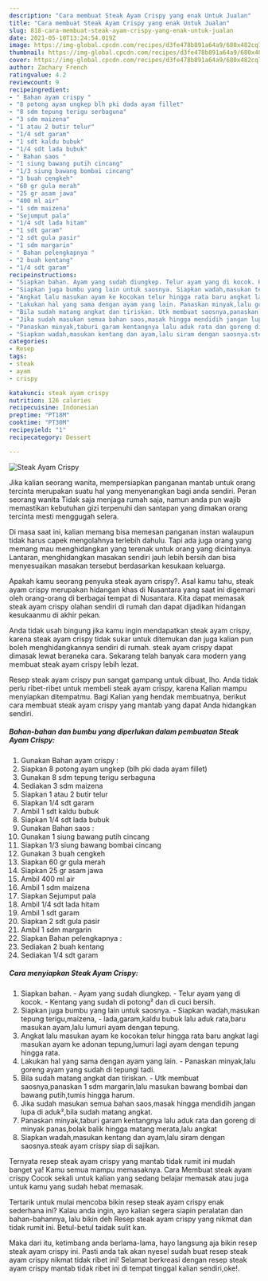 ```yaml
---
description: "Cara membuat Steak Ayam Crispy yang enak Untuk Jualan"
title: "Cara membuat Steak Ayam Crispy yang enak Untuk Jualan"
slug: 818-cara-membuat-steak-ayam-crispy-yang-enak-untuk-jualan
date: 2021-05-10T13:24:54.019Z
image: https://img-global.cpcdn.com/recipes/d3fe478b891a64a9/680x482cq70/steak-ayam-crispy-foto-resep-utama.jpg
thumbnail: https://img-global.cpcdn.com/recipes/d3fe478b891a64a9/680x482cq70/steak-ayam-crispy-foto-resep-utama.jpg
cover: https://img-global.cpcdn.com/recipes/d3fe478b891a64a9/680x482cq70/steak-ayam-crispy-foto-resep-utama.jpg
author: Zachary French
ratingvalue: 4.2
reviewcount: 9
recipeingredient:
- " Bahan ayam crispy "
- "8 potong ayam ungkep blh pki dada ayam fillet"
- "8 sdm tepung terigu serbaguna"
- "3 sdm maizena"
- "1 atau 2 butir telur"
- "1/4 sdt garam"
- "1 sdt kaldu bubuk"
- "1/4 sdt lada bubuk"
- " Bahan saos "
- "1 siung bawang putih cincang"
- "1/3 siung bawang bombai cincang"
- "3 buah cengkeh"
- "60 gr gula merah"
- "25 gr asam jawa"
- "400 ml air"
- "1 sdm maizena"
- "Sejumput pala"
- "1/4 sdt lada hitam"
- "1 sdt garam"
- "2 sdt gula pasir"
- "1 sdm margarin"
- " Bahan pelengkapnya "
- "2 buah kentang"
- "1/4 sdt garam"
recipeinstructions:
- "Siapkan bahan. Ayam yang sudah diungkep. Telur ayam yang di kocok. Kentang yang sudah di potong² dan di cuci bersih."
- "Siapkan juga bumbu yang lain untuk saosnya. Siapkan wadah,masukan tepung terigu,maizena, lada,garam,kaldu bubuk lalu aduk rata,baru masukan ayam,lalu lumuri ayam dengan tepung."
- "Angkat lalu masukan ayam ke kocokan telur hingga rata baru angkat lagi masukan ayam ke adonan tepung,lumuri lagi ayam dengan tepung hingga rata."
- "Lakukan hal yang sama dengan ayam yang lain. Panaskan minyak,lalu goreng ayam yang sudah di tepungi tadi."
- "Bila sudah matang angkat dan tiriskan. Utk membuat saosnya,panaskan 1 sdm margarin,lalu masukan bawang bombai dan bawang putih,tumis hingga harum."
- "Jika sudah masukan semua bahan saos,masak hingga mendidih jangan lupa di aduk²,bila sudah matang angkat."
- "Panaskan minyak,taburi garam kentangnya lalu aduk rata dan goreng di minyak panas,bolak balik hingga matang merata,lalu angkat"
- "Siapkan wadah,masukan kentang dan ayam,lalu siram dengan saosnya.steak ayam crispy siap di sajikan."
categories:
- Resep
tags:
- steak
- ayam
- crispy

katakunci: steak ayam crispy 
nutrition: 126 calories
recipecuisine: Indonesian
preptime: "PT18M"
cooktime: "PT30M"
recipeyield: "1"
recipecategory: Dessert

---
```



![Steak Ayam Crispy](https://img-global.cpcdn.com/recipes/d3fe478b891a64a9/680x482cq70/steak-ayam-crispy-foto-resep-utama.jpg)

Jika kalian seorang wanita, mempersiapkan panganan mantab untuk orang tercinta merupakan suatu hal yang menyenangkan bagi anda sendiri. Peran seorang  wanita Tidak saja menjaga rumah saja, namun anda pun wajib memastikan kebutuhan gizi terpenuhi dan santapan yang dimakan orang tercinta mesti menggugah selera.

Di masa  saat ini, kalian memang bisa memesan panganan instan walaupun tidak harus capek mengolahnya terlebih dahulu. Tapi ada juga orang yang memang mau menghidangkan yang terenak untuk orang yang dicintainya. Lantaran, menghidangkan masakan sendiri jauh lebih bersih dan bisa menyesuaikan masakan tersebut berdasarkan kesukaan keluarga. 



Apakah kamu seorang penyuka steak ayam crispy?. Asal kamu tahu, steak ayam crispy merupakan hidangan khas di Nusantara yang saat ini digemari oleh orang-orang di berbagai tempat di Nusantara. Kita dapat memasak steak ayam crispy olahan sendiri di rumah dan dapat dijadikan hidangan kesukaanmu di akhir pekan.

Anda tidak usah bingung jika kamu ingin mendapatkan steak ayam crispy, karena steak ayam crispy tidak sukar untuk ditemukan dan juga kalian pun boleh menghidangkannya sendiri di rumah. steak ayam crispy dapat dimasak lewat beraneka cara. Sekarang telah banyak cara modern yang membuat steak ayam crispy lebih lezat.

Resep steak ayam crispy pun sangat gampang untuk dibuat, lho. Anda tidak perlu ribet-ribet untuk membeli steak ayam crispy, karena Kalian mampu menyiapkan ditempatmu. Bagi Kalian yang hendak membuatnya, berikut cara membuat steak ayam crispy yang mantab yang dapat Anda hidangkan sendiri.

<!--inarticleads1-->

##### Bahan-bahan dan bumbu yang diperlukan dalam pembuatan Steak Ayam Crispy:

1. Gunakan  Bahan ayam crispy :
1. Siapkan 8 potong ayam ungkep (blh pki dada ayam fillet)
1. Gunakan 8 sdm tepung terigu serbaguna
1. Sediakan 3 sdm maizena
1. Siapkan 1 atau 2 butir telur
1. Siapkan 1/4 sdt garam
1. Ambil 1 sdt kaldu bubuk
1. Siapkan 1/4 sdt lada bubuk
1. Gunakan  Bahan saos :
1. Gunakan 1 siung bawang putih cincang
1. Siapkan 1/3 siung bawang bombai cincang
1. Gunakan 3 buah cengkeh
1. Siapkan 60 gr gula merah
1. Siapkan 25 gr asam jawa
1. Ambil 400 ml air
1. Ambil 1 sdm maizena
1. Siapkan Sejumput pala
1. Ambil 1/4 sdt lada hitam
1. Ambil 1 sdt garam
1. Siapkan 2 sdt gula pasir
1. Ambil 1 sdm margarin
1. Siapkan  Bahan pelengkapnya :
1. Sediakan 2 buah kentang
1. Sediakan 1/4 sdt garam




<!--inarticleads2-->

##### Cara menyiapkan Steak Ayam Crispy:

1. Siapkan bahan. - Ayam yang sudah diungkep. - Telur ayam yang di kocok. - Kentang yang sudah di potong² dan di cuci bersih.
1. Siapkan juga bumbu yang lain untuk saosnya. - Siapkan wadah,masukan tepung terigu,maizena, - lada,garam,kaldu bubuk lalu aduk rata,baru masukan ayam,lalu lumuri ayam dengan tepung.
1. Angkat lalu masukan ayam ke kocokan telur hingga rata baru angkat lagi masukan ayam ke adonan tepung,lumuri lagi ayam dengan tepung hingga rata.
1. Lakukan hal yang sama dengan ayam yang lain. - Panaskan minyak,lalu goreng ayam yang sudah di tepungi tadi.
1. Bila sudah matang angkat dan tiriskan. - Utk membuat saosnya,panaskan 1 sdm margarin,lalu masukan bawang bombai dan bawang putih,tumis hingga harum.
1. Jika sudah masukan semua bahan saos,masak hingga mendidih jangan lupa di aduk²,bila sudah matang angkat.
1. Panaskan minyak,taburi garam kentangnya lalu aduk rata dan goreng di minyak panas,bolak balik hingga matang merata,lalu angkat
1. Siapkan wadah,masukan kentang dan ayam,lalu siram dengan saosnya.steak ayam crispy siap di sajikan.




Ternyata resep steak ayam crispy yang mantab tidak rumit ini mudah banget ya! Kamu semua mampu memasaknya. Cara Membuat steak ayam crispy Cocok sekali untuk kalian yang sedang belajar memasak atau juga untuk kamu yang sudah hebat memasak.

Tertarik untuk mulai mencoba bikin resep steak ayam crispy enak sederhana ini? Kalau anda ingin, ayo kalian segera siapin peralatan dan bahan-bahannya, lalu bikin deh Resep steak ayam crispy yang nikmat dan tidak rumit ini. Betul-betul taidak sulit kan. 

Maka dari itu, ketimbang anda berlama-lama, hayo langsung aja bikin resep steak ayam crispy ini. Pasti anda tak akan nyesel sudah buat resep steak ayam crispy nikmat tidak ribet ini! Selamat berkreasi dengan resep steak ayam crispy mantab tidak ribet ini di tempat tinggal kalian sendiri,oke!.

